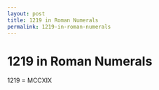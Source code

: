 ```yaml
---
layout: post
title: 1219 in Roman Numerals
permalink: 1219-in-roman-numerals
---
```


# 1219 in Roman Numerals

1219 = MCCXIX

